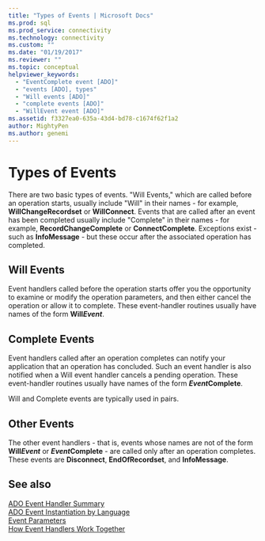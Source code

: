 ```yaml
---
title: "Types of Events | Microsoft Docs"
ms.prod: sql
ms.prod_service: connectivity
ms.technology: connectivity
ms.custom: ""
ms.date: "01/19/2017"
ms.reviewer: ""
ms.topic: conceptual
helpviewer_keywords: 
  - "EventComplete event [ADO]"
  - "events [ADO], types"
  - "Will events [ADO]"
  - "complete events [ADO]"
  - "WillEvent event [ADO]"
ms.assetid: f3327ea0-635a-43d4-bd78-c1674f62f1a2
author: MightyPen
ms.author: genemi
---
```

# Types of Events
There are two basic types of events. "Will Events," which are called before an operation starts, usually include "Will" in their names - for example, **WillChangeRecordset** or **WillConnect**. Events that are called after an event has been completed usually include "Complete" in their names - for example, **RecordChangeComplete** or **ConnectComplete**. Exceptions exist - such as **InfoMessage** - but these occur after the associated operation has completed.  
  
## Will Events  
 Event handlers called before the operation starts offer you the opportunity to examine or modify the operation parameters, and then either cancel the operation or allow it to complete. These event-handler routines usually have names of the form <strong>Will*Event*</strong>.  
  
## Complete Events  
 Event handlers called after an operation completes can notify your application that an operation has concluded. Such an event handler is also notified when a Will event handler cancels a pending operation. These event-handler routines usually have names of the form <strong>*Event*Complete</strong>.  
  
 Will and Complete events are typically used in pairs.  
  
## Other Events  
 The other event handlers - that is, events whose names are not of the form <strong>Will*Event*</strong> or <strong>*Event*Complete</strong> - are called only after an operation completes. These events are **Disconnect**, **EndOfRecordset**, and **InfoMessage**.  
  
## See also  
 [ADO Event Handler Summary](../../../ado/guide/data/ado-event-handler-summary.md)   
 [ADO Event Instantiation by Language](../../../ado/guide/data/ado-event-instantiation-by-language.md)   
 [Event Parameters](../../../ado/guide/data/event-parameters.md)   
 [How Event Handlers Work Together](../../../ado/guide/data/how-event-handlers-work-together.md)
